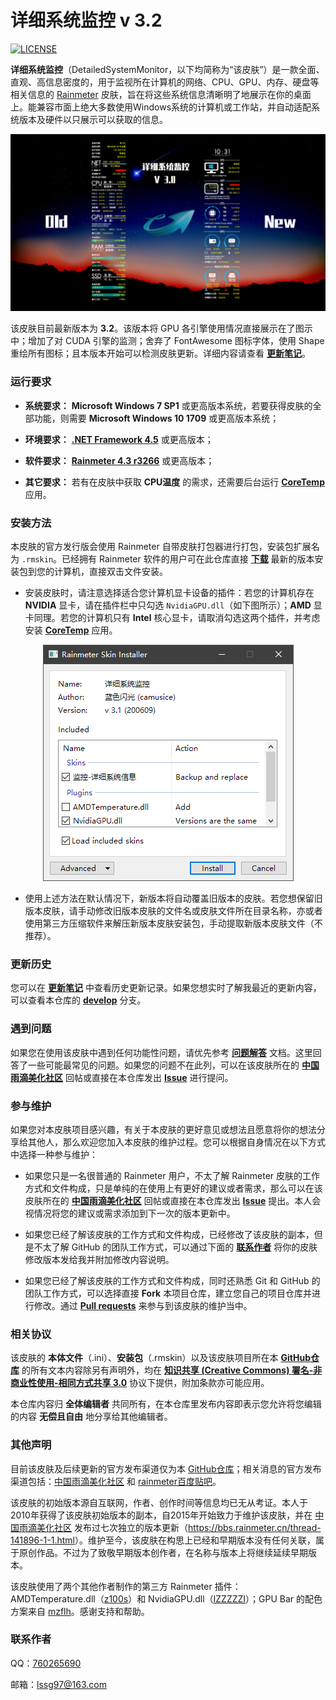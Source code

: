 详细系统监控 v 3.2
========

[![LICENSE](https://img.shields.io/badge/license-CC%20BY--NC--SA%203.0-orange.svg?logo=creative-commons&logoColor=white)](LICENSE.md)

**详细系统监控**（DetailedSystemMonitor，以下均简称为“该皮肤”）是一款全面、直观、高信息密度的，用于监视所在计算机的网络、CPU、GPU、内存、硬盘等相关信息的 [Rainmeter](https://www.rainmeter.net/) 皮肤，旨在将这些系统信息清晰明了地展示在你的桌面上。能兼容市面上绝大多数使用Windows系统的计算机或工作站，并自动适配系统版本及硬件以只展示可以获取的信息。

![详细系统监控 v3.0](https://raw.githubusercontent.com/Lssg97/DetailedSystemMonitor/master/Image/0.png)

该皮肤目前最新版本为 **3.2**。该版本将 GPU 各引擎使用情况直接展示在了图示中；增加了对 CUDA 引擎的监测；舍弃了 FontAwesome 图标字体，使用 Shape 重绘所有图标；且本版本开始可以检测皮肤更新。详细内容请查看 [**更新笔记**](https://github.com/Lssg97/DetailedSystemMonitor/blob/master/Document/History.md)。


### 运行要求

*  **系统要求：** **Microsoft Windows 7 SP1** 或更高版本系统，若要获得皮肤的全部功能，则需要 **Microsoft Windows 10 1709** 或更高版本系统；

*  **环境要求：** [**.NET Framework 4.5**](https://www.microsoft.com/zh-cn/download/details.aspx?id=30653) 或更高版本；

*  **软件要求：** [**Rainmeter 4.3 r3266**](https://www.rainmeter.net/) 或更高版本；

*  **其它要求：** 若有在皮肤中获取 **CPU温度** 的需求，还需要后台运行 [**CoreTemp**](https://www.alcpu.com/CoreTemp/) 应用。


### 安装方法

本皮肤的官方发行版会使用 Rainmeter 自带皮肤打包器进行打包，安装包扩展名为 `.rmskin`。已经拥有 Rainmeter 软件的用户可在此仓库直接 [**下载**](https://github.com/Lssg97/DetailedSystemMonitor/releases/download/v3.2/DetailedSystemMonitor_v_3.2.rmskin) 最新的版本安装包到您的计算机，直接双击文件安装。

*  安装皮肤时，请注意选择适合您计算机显卡设备的插件：若您的计算机存在 **NVIDIA** 显卡，请在插件栏中只勾选 `NvidiaGPU.dll`（如下图所示）；**AMD** 显卡同理。若您的计算机只有 **Intel** 核心显卡，请取消勾选这两个插件，并考虑安装 [**CoreTemp**](https://www.alcpu.com/CoreTemp/) 应用。

<p align="center"><img src="https://raw.githubusercontent.com/Lssg97/DetailedSystemMonitor/master/Image/3.png"></p>

*  使用上述方法在默认情况下，新版本将自动覆盖旧版本的皮肤。若您想保留旧版本皮肤，请手动修改旧版本皮肤的文件名或皮肤文件所在目录名称，亦或者使用第三方压缩软件来解压新版本皮肤安装包，手动提取新版本皮肤文件（不推荐）。


### 更新历史

您可以在 [**更新笔记**](https://github.com/Lssg97/DetailedSystemMonitor/blob/master/Document/History.md) 中查看历史更新记录。如果您想实时了解我最近的更新内容，可以查看本仓库的 [**develop**](https://github.com/Lssg97/DetailedSystemMonitor/tree/develop) 分支。


### 遇到问题

如果您在使用该皮肤中遇到任何功能性问题，请优先参考 [**问题解答**](https://github.com/Lssg97/DetailedSystemMonitor/blob/master/Document/Q&A.md) 文档。这里回答了一些可能最常见的问题。如果您的问题不在此列，可以在该皮肤所在的 [**中国雨滴美化社区**](https://bbs.rainmeter.cn/thread-290033-1-1.html) 回帖或直接在本仓库发出 [**Issue**](https://github.com/Lssg97/DetailedSystemMonitor/issues/new) 进行提问。


### 参与维护

如果您对本皮肤项目感兴趣，有关于本皮肤的更好意见或想法且愿意将你的想法分享给其他人，那么欢迎您加入本皮肤的维护过程。您可以根据自身情况在以下方式中选择一种参与维护：

* 如果您只是一名很普通的 Rainmeter 用户，不太了解 Rainmeter 皮肤的工作方式和文件构成，只是单纯的在使用上有更好的建议或者需求，那么可以在该皮肤所在的 [**中国雨滴美化社区**](https://bbs.rainmeter.cn/thread-290033-1-1.html) 回帖或直接在本仓库发出 [**Issue**](https://github.com/Lssg97/DetailedSystemMonitor/issues/new) 提出。本人会视情况将您的建议或需求添加到下一次的版本更新中。

* 如果您已经了解该皮肤的工作方式和文件构成，已经修改了该皮肤的副本，但是不太了解 GitHub 的团队工作方式，可以通过下面的 [**联系作者**](https://github.com/Lssg97/DetailedSystemMonitor#%E8%81%94%E7%B3%BB%E4%BD%9C%E8%80%85) 将你的皮肤修改版本发给我并附加修改内容说明。

* 如果您已经了解该皮肤的工作方式和文件构成，同时还熟悉 Git 和 GitHub 的团队工作方式，可以选择直接 **Fork** 本项目仓库，建立您自己的项目仓库并进行修改。通过 [**Pull requests**](https://github.com/Lssg97/DetailedSystemMonitor/compare) 来参与到该皮肤的维护当中。


### 相关协议

该皮肤的 **本体文件**（.ini）、**安装包**（.rmskin）以及该皮肤项目所在本 [**GitHub仓库**](https://github.com/Lssg97/DetailedSystemMonitor) 的所有文本内容除另有声明外，均在 [**知识共享 (Creative Commons) 署名-非商业性使用-相同方式共享 3.0**](https://github.com/Lssg97/DetailedSystemMonitor/blob/master/LICENSE.md) 协议下提供，附加条款亦可能应用。

本仓库内容归 **全体编辑者** 共同所有，在本仓库里发布内容即表示您允许将您编辑的内容 **无偿且自由** 地分享给其他编辑者。


### 其他声明

目前该皮肤及后续更新的官方发布渠道仅为本 [GitHub仓库](https://github.com/Lssg97/DetailedSystemMonitor)；相关消息的官方发布渠道包括：[中国雨滴美化社区](https://bbs.rainmeter.cn/thread-290033-1-1.html) 和 [rainmeter百度贴吧](https://tieba.baidu.com/p/6868066630)。

该皮肤的初始版本源自互联网，作者、创作时间等信息均已无从考证。本人于2010年获得了该皮肤初始版本的副本，自2015年开始致力于维护该皮肤，并在 [中国雨滴美化社区](https://bbs.rainmeter.cn/) 发布过七次独立的版本更新（<https://bbs.rainmeter.cn/thread-141896-1-1.html>）。维护至今，该皮肤在构思上已经和早期版本没有任何关联，属于原创作品。不过为了致敬早期版本创作者，在名称与版本上将继续延续早期版本。

该皮肤使用了两个其他作者制作的第三方 Rainmeter 插件：AMDTemperature.dll（[z100s](https://tieba.baidu.com/p/2221203992)）和 NvidiaGPU.dll（[IZZZZZI](https://tieba.baidu.com/p/3242119308)）；GPU Bar 的配色方案来自 [mzflh](https://tieba.baidu.com/home/main/?un=mzflh)。感谢支持和帮助。


### 联系作者

QQ：[760265690](https://wpa.qq.com/msgrd?v=3&uin=760265690)

邮箱：lssg97@163.com

